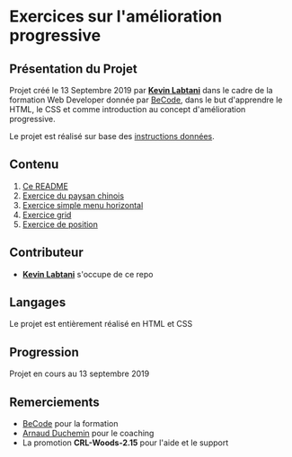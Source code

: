 # Exercices sur l'amélioration progressive

## Présentation du Projet

Projet créé le 13 Septembre 2019 par [**Kevin Labtani**](https://github.com/kevin-labtani) dans le cadre de la formation Web Developer donnée par [BeCode](https://www.becode.org/), dans le but d'apprendre le HTML, le CSS et comme introduction au concept d'amélioration progressive.

Le projet est réalisé sur base des [instructions données](https://github.com/becodeorg/CRL-Woods-2.15/tree/master/Parcours/01-Prairie/5.HTML-CSS/progressive-enhancement).

## Contenu

1. [Ce README](/README.md)
1. [Exercice du paysan chinois](/paysan-chinois.html)
1. [Exercice simple menu horizontal](/menu-horizontal-simple.html)
1. [Exercice grid](/grid.html)
1. [Exercice de position](/position-fixed.html)

## Contributeur

-   [**Kevin Labtani**](https://github.com/kevin-labtani) s'occupe de ce repo

## Langages

Le projet est entièrement réalisé en HTML et CSS

## Progression

Projet en cours au 13 septembre 2019

## Remerciements

-   [BeCode](https://www.becode.org/) pour la formation
-   [Arnaud Duchemin](https://github.com/Cervant3s) pour le coaching
-   La promotion **CRL-Woods-2.15** pour l'aide et le support
